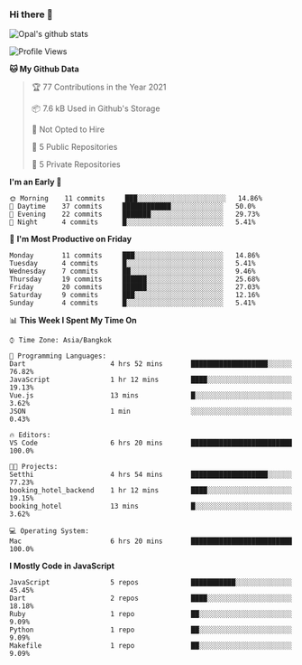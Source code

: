 ### Hi there 👋

![Opal's github stats](https://github-readme-stats.vercel.app/api?username=coolkidneversleep&count_private=true&show_icons=true&theme=radical)


<!--START_SECTION:waka-->
![Profile Views](http://img.shields.io/badge/Profile%20Views-1-blue)

**🐱 My Github Data** 

> 🏆 77 Contributions in the Year 2021
 > 
> 📦 7.6 kB Used in Github's Storage 
 > 
> 🚫 Not Opted to Hire
 > 
> 📜 5 Public Repositories 
 > 
> 🔑 5 Private Repositories  
 > 
**I'm an Early 🐤** 

```text
🌞 Morning    11 commits     ███░░░░░░░░░░░░░░░░░░░░░░   14.86% 
🌆 Daytime    37 commits     ████████████░░░░░░░░░░░░░   50.0% 
🌃 Evening    22 commits     ███████░░░░░░░░░░░░░░░░░░   29.73% 
🌙 Night      4 commits      █░░░░░░░░░░░░░░░░░░░░░░░░   5.41%

```
📅 **I'm Most Productive on Friday** 

```text
Monday       11 commits     ███░░░░░░░░░░░░░░░░░░░░░░   14.86% 
Tuesday      4 commits      █░░░░░░░░░░░░░░░░░░░░░░░░   5.41% 
Wednesday    7 commits      ██░░░░░░░░░░░░░░░░░░░░░░░   9.46% 
Thursday     19 commits     ██████░░░░░░░░░░░░░░░░░░░   25.68% 
Friday       20 commits     ██████░░░░░░░░░░░░░░░░░░░   27.03% 
Saturday     9 commits      ███░░░░░░░░░░░░░░░░░░░░░░   12.16% 
Sunday       4 commits      █░░░░░░░░░░░░░░░░░░░░░░░░   5.41%

```


📊 **This Week I Spent My Time On** 

```text
⌚︎ Time Zone: Asia/Bangkok

💬 Programming Languages: 
Dart                     4 hrs 52 mins       ███████████████████░░░░░░   76.82% 
JavaScript               1 hr 12 mins        ████░░░░░░░░░░░░░░░░░░░░░   19.13% 
Vue.js                   13 mins             █░░░░░░░░░░░░░░░░░░░░░░░░   3.62% 
JSON                     1 min               ░░░░░░░░░░░░░░░░░░░░░░░░░   0.43%

🔥 Editors: 
VS Code                  6 hrs 20 mins       █████████████████████████   100.0%

🐱‍💻 Projects: 
Setthi                   4 hrs 54 mins       ███████████████████░░░░░░   77.23% 
booking_hotel_backend    1 hr 12 mins        ████░░░░░░░░░░░░░░░░░░░░░   19.15% 
booking_hotel            13 mins             █░░░░░░░░░░░░░░░░░░░░░░░░   3.62%

💻 Operating System: 
Mac                      6 hrs 20 mins       █████████████████████████   100.0%

```

**I Mostly Code in JavaScript** 

```text
JavaScript               5 repos             ███████████░░░░░░░░░░░░░░   45.45% 
Dart                     2 repos             ████░░░░░░░░░░░░░░░░░░░░░   18.18% 
Ruby                     1 repo              ██░░░░░░░░░░░░░░░░░░░░░░░   9.09% 
Python                   1 repo              ██░░░░░░░░░░░░░░░░░░░░░░░   9.09% 
Makefile                 1 repo              ██░░░░░░░░░░░░░░░░░░░░░░░   9.09%

```



<!--END_SECTION:waka-->
